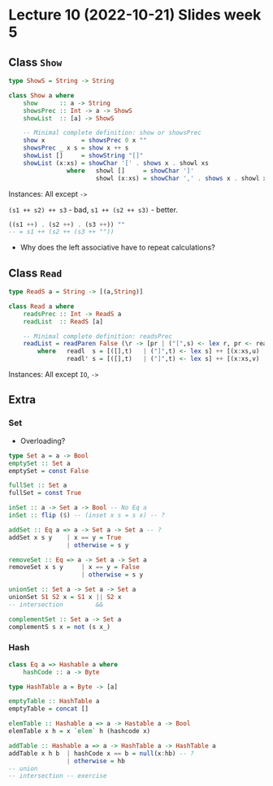 # Lecture 10 (2022-10-21) Slides week 5

## Class `Show`

```Haskell
type ShowS = String -> String

class Show a where
    show      :: a -> String
    showsPrec :: Int -> a -> ShowS
    showList  :: [a] -> ShowS

    -- Minimal complete definition: show or showsPrec
    show x          = showsPrec 0 x ""
    showsPrec _ x s = show x ++ s
    showList []     = showString "[]"
    showList (x:xs) = showChar '[' . shows x . showl xs
                where   showl []     = showChar ']'
                        showl (x:xs) = showChar ',' . shows x . showl xs
```

Instances: All except `->`

`(s1 ++ s2) ++ s3` - bad, `s1 ++ (s2 ++ s3)` - better.

```Haskell
((s1 ++) . (s2 ++) . (s3 ++)) ""
-- = s1 ++ (s2 ++ (s3 ++ ""))
```

- Why does the left associative have to repeat calculations?

## Class `Read`

```Haskell
type ReadS a = String -> [(a,String)]

class Read a where
    readsPrec :: Int -> ReadS a
    readList  :: ReadS [a]

    -- Minimal complete definition: readsPrec
    readList = readParen False (\r -> [pr | ("[",s) <- lex r, pr <- readl s])
        where   readl  s = [([],t)   | ("]",t) <- lex s] ++ [(x:xs,u) | (x,t)   <- reads s, (xs,u)  <- readl' t]
                readl' s = [([],t)   | ("]",t) <- lex s] ++ [(x:xs,v) | (",",t) <- lex s, (x,u)   <- reads t, (xs,v)  <- readl' u]
```

Instances: All except `IO`, `->`

## Extra

### Set

- Overloading?

```Haskell
type Set a = a -> Bool
emptySet :: Set a
emptySet = const False

fullSet :: Set a
fullSet = const True

inSet :: a -> Set a -> Bool -- No Eq a
inSet :: flip ($) -- (inset x s = s x) -- ?

addSet :: Eq a => a -> Set a -> Set a -- ?
addSet x s y    | x == y = True
                | otherwise = s y

removeSet :: Eq => a -> Set a -> Set a
removeSet x s y     | x == y = False
                    | otherwise = s y

unionSet :: Set a -> Set a -> Set a
unionSet S1 S2 x = S1 x || S2 x
-- intersection         &&

complementSet :: Set a -> Set a
complementS s x = not (s x_)
```

### Hash

```Haskell
class Eq a => Hashable a where
    hashCode :: a -> Byte

type HashTable a = Byte -> [a]

emptyTable :: HashTable a
emptyTable = concat []

elemTable :: Hashable a => a -> Hastable a -> Bool
elemTable x h = x `elem` h (hashcode x)

addTable :: Hashable a => a -> HashTable a -> HashTable a
addTable x h b  | hashCode x == b = null(x:hb) -- ?
                | otherwise = hb
-- union
-- intersection -- exercise
```
